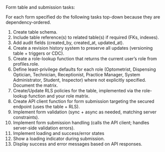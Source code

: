   
Form table and submission tasks:

For each form specified do the following tasks top-down because they are dependency-ordered.

1) Create table schema.  
2) Include table reference(s) to related table(s) if required (FKs, indexes).  
3) Add audit fields (created\_by, created\_at, updated\_at).  
4) Create a revision history system to preserve all updates (versioning table \+ triggers or CDC).  
5) Create a role-lookup function that returns the current user’s role from profiles.role.  
6) Define least-privilege defaults for each role (Optometrist, Dispensing Optician, Technician, Receptionist, Practice Manager, System Administrator, Student, Inspector) where not explicitly specified. Document the matrix.  
7) Create/Update RLS policies for the table, implemented via the role-lookup function and your role matrix.  
8) Create API client function for form submission targeting the secured endpoint (uses the table \+ RLS).  
9) Implement form validation (sync \+ async as needed, matching server constraints).  
10) Implement form submission handling (calls the API client; handles server-side validation errors).  
11) Implement loading and success/error states  
12) Show a loading indicator during submission.  
13) Display success and error messages based on API responses.

